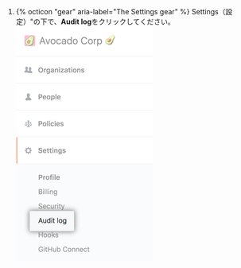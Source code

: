1. {% octicon "gear" aria-label="The Settings gear" %} Settings（設定）"の下で、**Audit log**をクリックしてください。 ![Enterpriseアカウントのサイドバー内のAudit logタブ](/assets/images/help/business-accounts/enterprise-account-settings-audit-log-tab.png)

